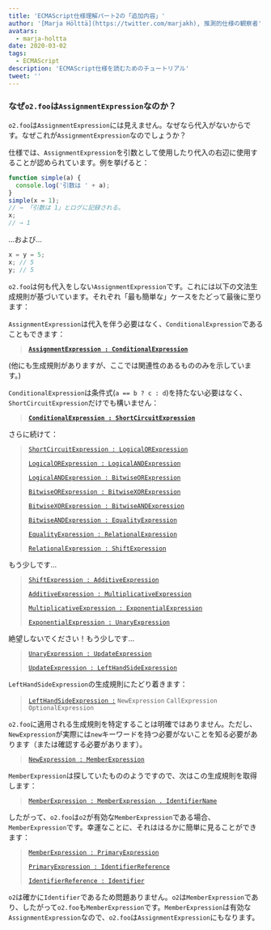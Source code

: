 ```yaml
---
title: 'ECMAScript仕様理解パート2の「追加内容」'
author: '[Marja Hölttä](https://twitter.com/marjakh), 推測的仕様の観察者'
avatars:
  - marja-holtta
date: 2020-03-02
tags:
  - ECMAScript
description: 'ECMAScript仕様を読むためのチュートリアル'
tweet: ''
---
```


### なぜ`o2.foo`は`AssignmentExpression`なのか？

`o2.foo`は`AssignmentExpression`には見えません。なぜなら代入がないからです。なぜこれが`AssignmentExpression`なのでしょうか？

仕様では、`AssignmentExpression`を引数として使用したり代入の右辺に使用することが認められています。例を挙げると：

```js
function simple(a) {
  console.log('引数は ' + a);
}
simple(x = 1);
// → 「引数は 1」とログに記録される。
x;
// → 1
```

…および…

```js
x = y = 5;
x; // 5
y; // 5
```

`o2.foo`は何も代入をしない`AssignmentExpression`です。これには以下の文法生成規則が基づいています。それぞれ「最も簡単な」ケースをたどって最後に至ります：

`AssignmentExpression`は代入を伴う必要はなく、`ConditionalExpression`であることもできます：

> **[`AssignmentExpression : ConditionalExpression`](https://tc39.es/ecma262/#sec-assignment-operators)**

(他にも生成規則がありますが、ここでは関連性のあるもののみを示しています。)

`ConditionalExpression`は条件式(`a == b ? c : d`)を持たない必要はなく、`ShortCircuitExpression`だけでも構いません：

> **[`ConditionalExpression : ShortCircuitExpression`](https://tc39.es/ecma262/#sec-conditional-operator)**

さらに続けて：

> [`ShortCircuitExpression : LogicalORExpression`](https://tc39.es/ecma262/#prod-ShortCircuitExpression)
>
> [`LogicalORExpression : LogicalANDExpression`](https://tc39.es/ecma262/#prod-LogicalORExpression)
>
> [`LogicalANDExpression : BitwiseORExpression`](https://tc39.es/ecma262/#prod-LogicalANDExpression)
>
> [`BitwiseORExpression : BitwiseXORExpression`](https://tc39.es/ecma262/#prod-BitwiseORExpression)
>
> [`BitwiseXORExpression : BitwiseANDExpression`](https://tc39.es/ecma262/#prod-BitwiseXORExpression)
>
> [`BitwiseANDExpression : EqualityExpression`](https://tc39.es/ecma262/#prod-BitwiseANDExpression)
>
> [`EqualityExpression : RelationalExpression`](https://tc39.es/ecma262/#sec-equality-operators)
>
> [`RelationalExpression : ShiftExpression`](https://tc39.es/ecma262/#prod-RelationalExpression)

<!--truncate-->
もう少しです…

> [`ShiftExpression : AdditiveExpression`](https://tc39.es/ecma262/#prod-ShiftExpression)
>
> [`AdditiveExpression : MultiplicativeExpression`](https://tc39.es/ecma262/#prod-AdditiveExpression)
>
> [`MultiplicativeExpression : ExponentialExpression`](https://tc39.es/ecma262/#prod-MultiplicativeExpression)
>
> [`ExponentialExpression : UnaryExpression`](https://tc39.es/ecma262/#prod-ExponentiationExpression)

絶望しないでください！もう少しです…

> [`UnaryExpression : UpdateExpression`](https://tc39.es/ecma262/#prod-UnaryExpression)
>
> [`UpdateExpression : LeftHandSideExpression`](https://tc39.es/ecma262/#prod-UpdateExpression)

`LeftHandSideExpression`の生成規則にたどり着きます：

> [`LeftHandSideExpression :`](https://tc39.es/ecma262/#prod-LeftHandSideExpression)
> `NewExpression`
> `CallExpression`
> `OptionalExpression`

`o2.foo`に適用される生成規則を特定することは明確ではありません。ただし、`NewExpression`が実際には`new`キーワードを持つ必要がないことを知る必要があります（または確認する必要があります）。

> [`NewExpression : MemberExpression`](https://tc39.es/ecma262/#prod-NewExpression)

`MemberExpression`は探していたもののようですので、次はこの生成規則を取得します：

> [`MemberExpression : MemberExpression . IdentifierName`](https://tc39.es/ecma262/#prod-MemberExpression)

したがって、`o2.foo`は`o2`が有効な`MemberExpression`である場合、`MemberExpression`です。幸運なことに、それははるかに簡単に見ることができます：

> [`MemberExpression : PrimaryExpression`](https://tc39.es/ecma262/#prod-MemberExpression)
>
> [`PrimaryExpression : IdentifierReference`](https://tc39.es/ecma262/#prod-PrimaryExpression)
>
> [`IdentifierReference : Identifier`](https://tc39.es/ecma262/#prod-IdentifierReference)

`o2`は確かに`Identifier`であるため問題ありません。`o2`は`MemberExpression`であり、したがって`o2.foo`も`MemberExpression`です。`MemberExpression`は有効な`AssignmentExpression`なので、`o2.foo`は`AssignmentExpression`にもなります。
